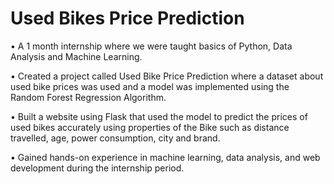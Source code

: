# Used Bikes Price Prediction

• A 1 month internship where we were taught basics of Python, Data Analysis and Machine Learning.

• Created a project called Used Bike Price Prediction where a dataset about used bike prices was used and a model was implemented using
the Random Forest Regression Algorithm.

• Built a website using Flask that used the model to predict the prices of used bikes accurately using properties of the Bike such as distance
travelled, age, power consumption, city and brand.

• Gained hands-on experience in machine learning, data analysis, and web development during the internship period.
